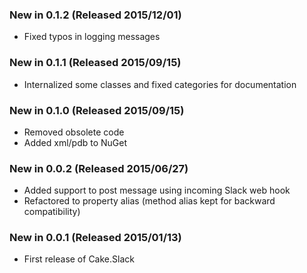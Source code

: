 ### New in 0.1.2 (Released 2015/12/01)
* Fixed typos in logging messages
### New in 0.1.1 (Released 2015/09/15)
* Internalized some classes and fixed categories for documentation
### New in 0.1.0 (Released 2015/09/15)
* Removed obsolete code
* Added xml/pdb to NuGet
### New in 0.0.2 (Released 2015/06/27)
* Added support to post message using incoming Slack web hook
* Refactored to property alias (method alias kept for backward compatibility)
### New in 0.0.1 (Released 2015/01/13)
* First release of Cake.Slack